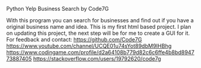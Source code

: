 Python Yelp Business Search
by Code7G

With this program you can search for businesses and find out if you have a original business name and idea.
This is my first html based project. I plan on updating this project, the next step will be for me to create a GUI for it.
For feedback and contact:
https://github.com/Code7G
https://www.youtube.com/channel/UCQE01u74sYot89dbM9IHBhg
https://www.codingame.com/profile/d2a64108b779d82c6c6ffe4b8bd894773887405
https://stackoverflow.com/users/19792620/code7g